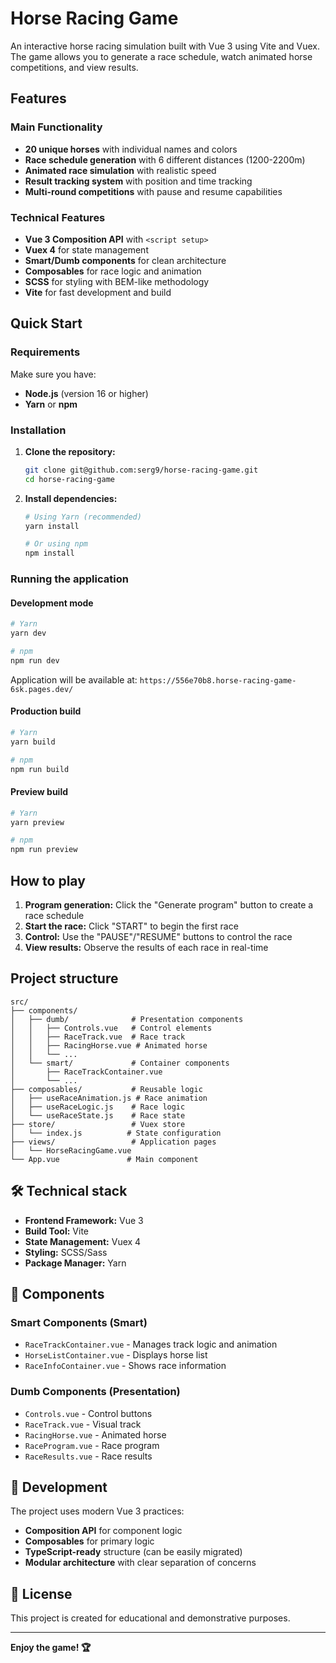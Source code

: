 # Horse Racing Game

An interactive horse racing simulation built with Vue 3 using Vite and Vuex. The game allows you to generate a race schedule, watch animated horse competitions, and view results.

## Features

### Main Functionality
- **20 unique horses** with individual names and colors
- **Race schedule generation** with 6 different distances (1200-2200m)
- **Animated race simulation** with realistic speed
- **Result tracking system** with position and time tracking
- **Multi-round competitions** with pause and resume capabilities

### Technical Features
- **Vue 3 Composition API** with `<script setup>`
- **Vuex 4** for state management
- **Smart/Dumb components** for clean architecture
- **Composables** for race logic and animation
- **SCSS** for styling with BEM-like methodology
- **Vite** for fast development and build

## Quick Start

### Requirements
Make sure you have:
- **Node.js** (version 16 or higher)
- **Yarn** or **npm**

### Installation

1. **Clone the repository:**
   ```bash
   git clone git@github.com:serg9/horse-racing-game.git
   cd horse-racing-game
   ```

2. **Install dependencies:**
   ```bash
   # Using Yarn (recommended)
   yarn install
   
   # Or using npm
   npm install
   ```

### Running the application

#### Development mode
```bash
# Yarn
yarn dev

# npm
npm run dev
```
Application will be available at: `https://556e70b8.horse-racing-game-6sk.pages.dev/`

#### Production build
```bash
# Yarn
yarn build

# npm
npm run build
```

#### Preview build
```bash
# Yarn
yarn preview

# npm
npm run preview
```

## How to play

1. **Program generation:** Click the "Generate program" button to create a race schedule
2. **Start the race:** Click "START" to begin the first race
3. **Control:** Use the "PAUSE"/"RESUME" buttons to control the race
4. **View results:** Observe the results of each race in real-time

## Project structure

```
src/
├── components/
│   ├── dumb/              # Presentation components
│   │   ├── Controls.vue   # Control elements
│   │   ├── RaceTrack.vue  # Race track
│   │   ├── RacingHorse.vue # Animated horse
│   │   └── ...
│   └── smart/             # Container components
│       ├── RaceTrackContainer.vue
│       └── ...
├── composables/           # Reusable logic
│   ├── useRaceAnimation.js # Race animation
│   ├── useRaceLogic.js    # Race logic
│   └── useRaceState.js    # Race state
├── store/                 # Vuex store
│   └── index.js          # State configuration
├── views/                 # Application pages
│   └── HorseRacingGame.vue
└── App.vue               # Main component
```

## 🛠️ Technical stack

- **Frontend Framework:** Vue 3
- **Build Tool:** Vite
- **State Management:** Vuex 4
- **Styling:** SCSS/Sass
- **Package Manager:** Yarn

## 🎨 Components

### Smart Components (Smart)
- `RaceTrackContainer.vue` - Manages track logic and animation
- `HorseListContainer.vue` - Displays horse list
- `RaceInfoContainer.vue` - Shows race information

### Dumb Components (Presentation)
- `Controls.vue` - Control buttons
- `RaceTrack.vue` - Visual track
- `RacingHorse.vue` - Animated horse
- `RaceProgram.vue` - Race program
- `RaceResults.vue` - Race results

## 🔧 Development

The project uses modern Vue 3 practices:
- **Composition API** for component logic
- **Composables** for primary logic
- **TypeScript-ready** structure (can be easily migrated)
- **Modular architecture** with clear separation of concerns

## 📝 License

This project is created for educational and demonstrative purposes.

---

**Enjoy the game! 🏆**
